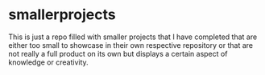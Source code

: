 # smallerprojects
This is just a repo filled with smaller projects that I have completed that are either too small to showcase in their own respective repository or that are not really a full product on its own but displays a certain aspect of knowledge or creativity.
